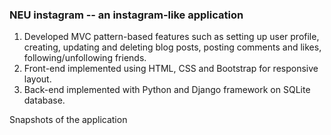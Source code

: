 ### NEU instagram -- an instagram-like application
1. Developed MVC pattern-based features such as setting up user profile, creating, updating and deleting blog posts, posting comments and likes, following/unfollowing friends.
2. Front-end implemented using HTML, CSS and Bootstrap for responsive layout.
3. Back-end implemented with Python and Django framework on SQLite database. 

Snapshots of the application

